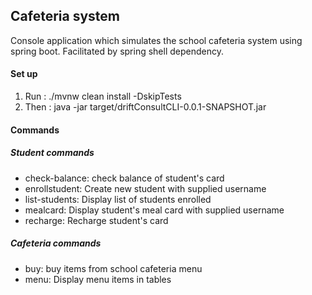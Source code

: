 ## Cafeteria system
Console application which simulates the school cafeteria system using spring boot.
Facilitated by spring shell dependency.

#### Set up
1. Run  : ./mvnw clean install -DskipTests
2. Then : java -jar target/driftConsultCLI-0.0.1-SNAPSHOT.jar

#### Commands
##### Student commands
  * check-balance: check balance of student's card
  * enrollstudent: Create new student with supplied username
  * list-students: Display list of students enrolled
  * mealcard: Display student's meal card with supplied username
  * recharge: Recharge student's card

##### Cafeteria commands
* buy: buy items from school cafeteria menu
* menu: Display menu items in tables

